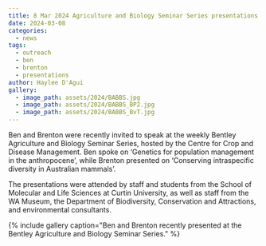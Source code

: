 ```yaml
---
title: 8 Mar 2024 Agriculture and Biology Seminar Series presentations
date: 2024-03-08
categories:
  - news
tags:
  - outreach
  - ben
  - brenton
  - presentations
author: Haylee D'Agui
gallery:
  - image_path: assets/2024/BABBS.jpg
  - image_path: assets/2024/BABBS_BP2.jpg
  - image_path: assets/2024/BABBS_BvT.jpg
---
```


Ben and Brenton were recently invited to speak at the weekly Bentley Agriculture and Biology Seminar Series, hosted by the Centre for Crop and Disease Management. Ben spoke on ‘Genetics for population management in the anthropocene’, while Brenton presented on ‘Conserving intraspecific diversity in Australian mammals’.

The presentations were attended by staff and students from the School of Molecular and Life Sciences at Curtin University, as well as staff from the WA Museum, the Department of Biodiversity, Conservation and Attractions, and environmental consultants.

{% include gallery caption="Ben and Brenton recently presented at the Bentley Agriculture and Biology Seminar Series." %}